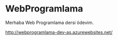 # WebProgramlama

Merhaba
Web Programlama dersi ödevim.

http://webprogramlama-dev-as.azurewebsites.net/
